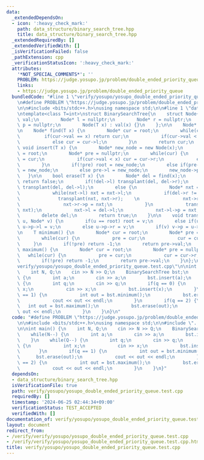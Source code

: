 ```yaml
---
data:
  _extendedDependsOn:
  - icon: ':heavy_check_mark:'
    path: data_structure/binary_search_tree.hpp
    title: data_structure/binary_search_tree.hpp
  _extendedRequiredBy: []
  _extendedVerifiedWith: []
  _isVerificationFailed: false
  _pathExtension: cpp
  _verificationStatusIcon: ':heavy_check_mark:'
  attributes:
    '*NOT_SPECIAL_COMMENTS*': ''
    PROBLEM: https://judge.yosupo.jp/problem/double_ended_priority_queue
    links:
    - https://judge.yosupo.jp/problem/double_ended_priority_queue
  bundledCode: "#line 1 \"verify/yosupo/yosupo_double_ended_priority_queue.test.cpp\"\
    \n#define PROBLEM \"https://judge.yosupo.jp/problem/double_ended_priority_queue\"\
    \n\n#include <bits/stdc++.h>\nusing namespace std;\n\n#line 1 \"data_structure/binary_search_tree.hpp\"\
    \ntemplate<class T=int>\nstruct BinarySearchTree{\n    struct Node{\n        T\
    \ val;\n        Node* l = nullptr;\n        Node* r = nullptr;\n        Node*\
    \ p = nullptr;\n        Node(T x) : val(x) {}\n    };\n\n    Node* root = nullptr;\n\
    \n    Node* find(T x) {\n        Node* cur = root;\n        while(cur) {\n   \
    \         if(cur->val == x) return cur;\n            if(cur->val < x) cur = cur->r;\n\
    \            else cur = cur->l;\n        }\n        return cur;\n    }\n\n   \
    \ void insert(T x) {\n        Node* new_node = new Node(x);\n        Node* cur\
    \ = root;\n        Node* pre = nullptr;\n        while(cur) {\n            pre\
    \ = cur;\n            if(cur->val < x) cur = cur->r;\n            else cur = cur->l;\n\
    \        }\n        if(!pre) root = new_node;\n        else if(pre->val < x) pre->r\
    \ = new_node;\n        else pre->l = new_node;\n        new_node->p = pre;\n \
    \   }\n\n    bool erase(T x) {\n        Node* del = find(x);\n        if(!del)\
    \ return false;\n        if(!del->l) transplant(del, del->r);\n        else if(!del->r)\
    \ transplant(del, del->l);\n        else {\n            Node* nxt = del->r;\n\
    \            while(nxt->l) nxt = nxt->l;\n            if(del->r != nxt) {\n  \
    \              transplant(nxt, nxt->r);    \n                nxt->r = del->r;\n\
    \                nxt->r->p = nxt;\n            }\n            transplant(del,\
    \ nxt);\n            nxt->l = del->l;\n            nxt->l->p = nxt;\n        }\n\
    \        delete del;\n        return true;\n    }\n\n    void transplant(Node*\
    \ u, Node* v) {\n        if(u == root) root = v;\n        else if(u == u->p->l)\
    \ u->p->l = v;\n        else u->p->r = v;\n        if(v) v->p = u->p;\n    }\n\
    \n    T minimum() {\n        Node* cur = root;\n        Node* pre = nullptr;\n\
    \        while(cur) {\n            pre = cur;\n            cur = cur->l;\n   \
    \     }\n        if(!pre) return -1;\n        return pre->val;\n    }\n\n    T\
    \ maximum() {\n        Node* cur = root;\n        Node* pre = nullptr;\n     \
    \   while(cur) {\n            pre = cur;\n            cur = cur->r;\n        }\n\
    \        if(!pre) return -1;\n        return pre->val;\n    }\n};\n#line 7 \"\
    verify/yosupo/yosupo_double_ended_priority_queue.test.cpp\"\n\nint main() {\n\
    \    int N, Q;\n    cin >> N >> Q;\n    BinarySearchTree bst;\n    while(N--)\
    \ {\n        int a;\n        cin >> a;\n        bst.insert(a);\n    }\n    while(Q--)\
    \ {\n        int q;\n        cin >> q;\n        if(q == 0) {\n            int\
    \ x;\n            cin >> x;\n            bst.insert(x);\n        }\n        if(q\
    \ == 1) {\n            int out = bst.minimum();\n            bst.erase(out);\n\
    \            cout << out << endl;\n        }\n        if(q == 2) {\n         \
    \   int out = bst.maximum();\n            bst.erase(out);\n            cout <<\
    \ out << endl;\n        }\n    }\n}\n"
  code: "#define PROBLEM \"https://judge.yosupo.jp/problem/double_ended_priority_queue\"\
    \n\n#include <bits/stdc++.h>\nusing namespace std;\n\n#include \"../../data_structure/binary_search_tree.hpp\"\
    \n\nint main() {\n    int N, Q;\n    cin >> N >> Q;\n    BinarySearchTree bst;\n\
    \    while(N--) {\n        int a;\n        cin >> a;\n        bst.insert(a);\n\
    \    }\n    while(Q--) {\n        int q;\n        cin >> q;\n        if(q == 0)\
    \ {\n            int x;\n            cin >> x;\n            bst.insert(x);\n \
    \       }\n        if(q == 1) {\n            int out = bst.minimum();\n      \
    \      bst.erase(out);\n            cout << out << endl;\n        }\n        if(q\
    \ == 2) {\n            int out = bst.maximum();\n            bst.erase(out);\n\
    \            cout << out << endl;\n        }\n    }\n}"
  dependsOn:
  - data_structure/binary_search_tree.hpp
  isVerificationFile: true
  path: verify/yosupo/yosupo_double_ended_priority_queue.test.cpp
  requiredBy: []
  timestamp: '2024-06-25 02:44:34+09:00'
  verificationStatus: TEST_ACCEPTED
  verifiedWith: []
documentation_of: verify/yosupo/yosupo_double_ended_priority_queue.test.cpp
layout: document
redirect_from:
- /verify/verify/yosupo/yosupo_double_ended_priority_queue.test.cpp
- /verify/verify/yosupo/yosupo_double_ended_priority_queue.test.cpp.html
title: verify/yosupo/yosupo_double_ended_priority_queue.test.cpp
---
```


